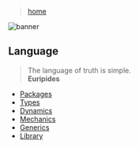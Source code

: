 > [home](../)

![banner](/go/photos/banner.png)

## Language

> The language of truth is simple.  
> **Euripides**

* [Packages](packages)
* [Types](types)
* [Dynamics](dynamics)
* [Mechanics](mechanics)
* [Generics](generics)
* [Library](library)

